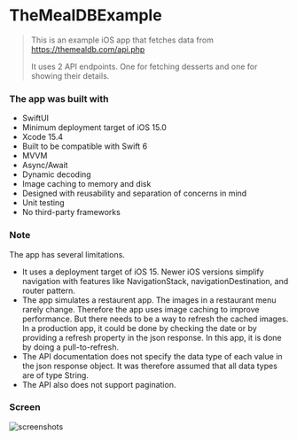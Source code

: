 # TheMealDBExample
> This is an example iOS app that fetches data from https://themealdb.com/api.php
>
> It uses 2 API endpoints. One for fetching desserts and one for showing their details.

### The app was built with
- SwiftUI
- Minimum deployment target of iOS 15.0
- Xcode 15.4
- Built to be compatible with Swift 6
- MVVM
- Async/Await
- Dynamic decoding
- Image caching to memory and disk
- Designed with reusability and separation of concerns in mind
- Unit testing
- No third-party frameworks

### Note
The app has several limitations.
- It uses a deployment target of iOS 15. Newer iOS versions simplify navigation with features like NavigationStack, navigationDestination, and router pattern.
- The app simulates a restaurent app. The images in a restaurant menu rarely change. Therefore the app uses image caching to improve performance.
  But there needs to be a way to refresh the cached images. In a production app, it could be done by checking the date or by providing a refresh property in the json response.
  In this app, it is done by doing a pull-to-refresh.
- The API documentation does not specify the data type of each value in the json response object. 
  It was therefore assumed that all data types are of type String.
- The API also does not support pagination.

### Screen
![screenshots](https://github.com/user-attachments/assets/08bb743b-928f-46d8-afc2-bffd994ffc25)





